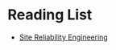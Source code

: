 # Reading List

- [Site Reliability Engineering](https://landing.google.com/sre/sre-book/toc/index.html)